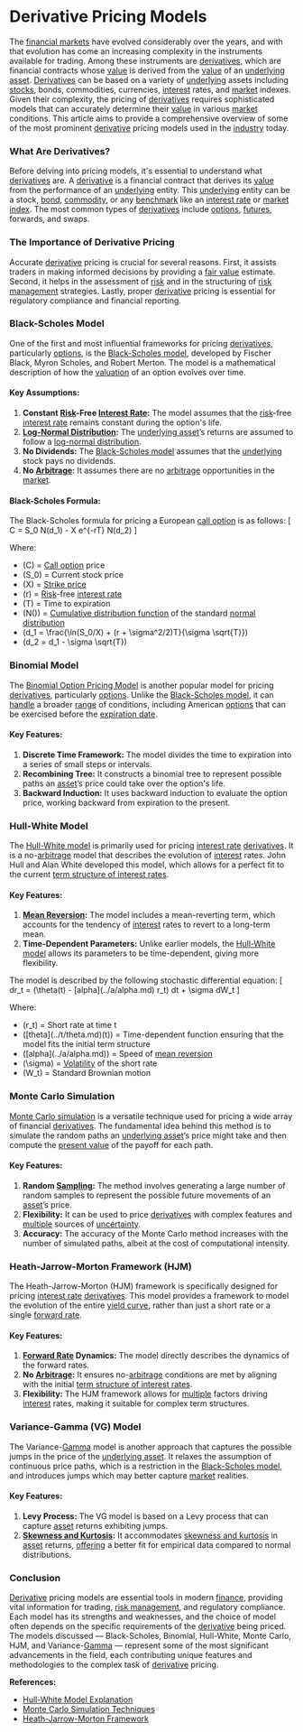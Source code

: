 # Derivative Pricing Models

The [financial markets](../f/financial_market.md) have evolved considerably over the years, and with that evolution has come an increasing complexity in the instruments available for trading. Among these instruments are [derivatives](../d/derivatives.md), which are financial contracts whose [value](../v/value.md) is derived from the [value](../v/value.md) of an [underlying asset](../u/underlying_asset.md). [Derivatives](../d/derivatives.md) can be based on a variety of [underlying](../u/underlying.md) assets including [stocks](../s/stock.md), bonds, commodities, currencies, [interest](../i/interest.md) rates, and [market](../m/market.md) indexes. Given their complexity, the pricing of [derivatives](../d/derivatives.md) requires sophisticated models that can accurately determine their [value](../v/value.md) in various [market](../m/market.md) conditions. This article aims to provide a comprehensive overview of some of the most prominent [derivative](../d/derivative.md) pricing models used in the [industry](../i/industry.md) today.

### What Are Derivatives?

Before delving into pricing models, it's essential to understand what [derivatives](../d/derivatives.md) are. A [derivative](../d/derivative.md) is a financial contract that derives its [value](../v/value.md) from the performance of an [underlying](../u/underlying.md) entity. This [underlying](../u/underlying.md) entity can be a stock, [bond](../b/bond.md), [commodity](../c/commodity.md), or any [benchmark](../b/benchmark.md) like an [interest rate](../i/interest_rate.md) or [market index](../m/market_index.md). The most common types of [derivatives](../d/derivatives.md) include [options](../o/options.md), [futures](../f/futures.md), forwards, and swaps.

### The Importance of Derivative Pricing

Accurate [derivative](../d/derivative.md) pricing is crucial for several reasons. First, it assists traders in making informed decisions by providing a [fair value](../f/fair_value.md) estimate. Second, it helps in the assessment of [risk](../r/risk.md) and in the structuring of [risk management](../r/risk_management.md) strategies. Lastly, proper [derivative](../d/derivative.md) pricing is essential for regulatory compliance and financial reporting.

### Black-Scholes Model

One of the first and most influential frameworks for pricing [derivatives](../d/derivatives.md), particularly [options](../o/options.md), is the [Black-Scholes model](../b/black-scholes_model.md), developed by Fischer Black, Myron Scholes, and Robert Merton. The model is a mathematical description of how the [valuation](../v/valuation.md) of an option evolves over time. 

#### Key Assumptions:

1. **Constant [Risk](../r/risk.md)-Free [Interest Rate](../i/interest_rate.md):** The model assumes that the [risk](../r/risk.md)-free [interest rate](../i/interest_rate.md) remains constant during the option's life.
2. **[Log-Normal Distribution](../l/log-normal_distribution.md):** The [underlying asset](../u/underlying_asset.md)’s returns are assumed to follow a [log-normal distribution](../l/log-normal_distribution.md).
3. **No Dividends:** The [Black-Scholes model](../b/black-scholes_model.md) assumes that the [underlying](../u/underlying.md) stock pays no dividends.
4. **No [Arbitrage](../a/arbitrage.md):** It assumes there are no [arbitrage](../a/arbitrage.md) opportunities in the [market](../m/market.md).

#### Black-Scholes Formula:

The Black-Scholes formula for pricing a European [call option](../c/call_option.md) is as follows:
\[ C = S_0 N(d_1) - X e^{-rT} N(d_2) \]

Where:
- \(C\) = [Call option](../c/call_option.md) price
- \(S_0\) = Current stock price
- \(X\) = [Strike price](../s/strike_price.md)
- \(r\) = [Risk](../r/risk.md)-free [interest rate](../i/interest_rate.md)
- \(T\) = Time to expiration
- \(N()\) = [Cumulative distribution function](../c/cumulative_distribution_function_in_trading.md) of the standard [normal distribution](../n/normal_distribution_in_trading.md)
- \(d_1 = \frac{\ln(S_0/X) + (r + \sigma^2/2)T}{\sigma \sqrt{T}}\)
- \(d_2 = d_1 - \sigma \sqrt{T}\)

### Binomial Model

The [Binomial Option Pricing Model](../b/binomial_option_pricing_model.md) is another popular model for pricing [derivatives](../d/derivatives.md), particularly [options](../o/options.md). Unlike the [Black-Scholes model](../b/black-scholes_model.md), it can [handle](../h/handle.md) a broader [range](../r/range.md) of conditions, including American [options](../o/options.md) that can be exercised before the [expiration date](../e/expiration_date.md).

#### Key Features:

1. **Discrete Time Framework:** The model divides the time to expiration into a series of small steps or intervals.
2. **Recombining Tree:** It constructs a binomial tree to represent possible paths an [asset](../a/asset.md)’s price could take over the option's life.
3. **Backward Induction:** It uses backward induction to evaluate the option price, working backward from expiration to the present.

### Hull-White Model

The [Hull-White model](../h/hull-white_model.md) is primarily used for pricing [interest rate](../i/interest_rate.md) [derivatives](../d/derivatives.md). It is a no-[arbitrage](../a/arbitrage.md) model that describes the evolution of [interest](../i/interest.md) rates. John Hull and Alan White developed this model, which allows for a perfect fit to the current [term structure of interest rates](../t/term_structure_of_interest_rates.md).

#### Key Features:

1. **[Mean Reversion](../m/mean_reversion.md):** The model includes a mean-reverting term, which accounts for the tendency of [interest](../i/interest.md) rates to revert to a long-term mean.
2. **Time-Dependent Parameters:** Unlike earlier models, the [Hull-White model](../h/hull-white_model.md) allows its parameters to be time-dependent, giving more flexibility.

The model is described by the following stochastic differential equation:
\[ dr_t = (\theta(t) - \[alpha](../a/alpha.md) r_t) dt + \sigma dW_t \]

Where:
- \(r_t\) = Short rate at time t
- \(\[theta](../t/theta.md)(t)\) = Time-dependent function ensuring that the model fits the initial term structure
- \(\[alpha](../a/alpha.md)\) = Speed of [mean reversion](../m/mean_reversion.md)
- \(\sigma\) = [Volatility](../v/volatility.md) of the short rate
- \(W_t\) = Standard Brownian motion

### Monte Carlo Simulation

[Monte Carlo simulation](../m/monte_carlo_simulation.md) is a versatile technique used for pricing a wide array of financial [derivatives](../d/derivatives.md). The fundamental idea behind this method is to simulate the random paths an [underlying asset](../u/underlying_asset.md)’s price might take and then compute the [present value](../p/present_value.md) of the payoff for each path.

#### Key Features:

1. **Random [Sampling](../s/sampling.md):** The method involves generating a large number of random samples to represent the possible future movements of an [asset](../a/asset.md)’s price.
2. **Flexibility:** It can be used to price [derivatives](../d/derivatives.md) with complex features and [multiple](../m/multiple.md) sources of [uncertainty](../u/uncertainty_in_trading.md).
3. **Accuracy:** The accuracy of the Monte Carlo method increases with the number of simulated paths, albeit at the cost of computational intensity.

### Heath-Jarrow-Morton Framework (HJM)

The Heath-Jarrow-Morton (HJM) framework is specifically designed for pricing [interest rate](../i/interest_rate.md) [derivatives](../d/derivatives.md). This model provides a framework to model the evolution of the entire [yield curve](../y/yield_curve.md), rather than just a short rate or a single [forward rate](../f/forward_rate.md).

#### Key Features:

1. **[Forward Rate](../f/forward_rate.md) Dynamics:** The model directly describes the dynamics of the forward rates.
2. **No [Arbitrage](../a/arbitrage.md):** It ensures no-[arbitrage](../a/arbitrage.md) conditions are met by aligning with the initial [term structure of interest rates](../t/term_structure_of_interest_rates.md).
3. **Flexibility:** The HJM framework allows for [multiple](../m/multiple.md) factors driving [interest](../i/interest.md) rates, making it suitable for complex term structures.

### Variance-Gamma (VG) Model

The Variance-[Gamma](../g/gamma.md) model is another approach that captures the possible jumps in the price of the [underlying asset](../u/underlying_asset.md). It relaxes the assumption of continuous price paths, which is a restriction in the [Black-Scholes model](../b/black-scholes_model.md), and introduces jumps which may better capture [market](../m/market.md) realities.

#### Key Features:

1. **Levy Process:** The VG model is based on a Levy process that can capture [asset](../a/asset.md) returns exhibiting jumps.
2. **[Skewness and Kurtosis](../s/skewness_and_kurtosis.md):** It accommodates [skewness and kurtosis](../s/skewness_and_kurtosis.md) in [asset](../a/asset.md) returns, [offering](../o/offering.md) a better fit for empirical data compared to normal distributions.

### Conclusion

[Derivative](../d/derivative.md) pricing models are essential tools in modern [finance](../f/finance.md), providing vital information for trading, [risk management](../r/risk_management.md), and regulatory compliance. Each model has its strengths and weaknesses, and the choice of model often depends on the specific requirements of the [derivative](../d/derivative.md) being priced. The models discussed — Black-Scholes, Binomial, Hull-White, Monte Carlo, HJM, and Variance-[Gamma](../g/gamma.md) — represent some of the most significant advancements in the field, each contributing unique features and methodologies to the complex task of [derivative](../d/derivative.md) pricing.

**References:**

- [Hull-White Model Explanation](https://finpricing.com/Lib/EqHullWhite.html)
- [Monte Carlo Simulation Techniques](https://corporatefinanceinstitute.com/resources/knowledge/trading-investing/monte-carlo-simulation/)
- [Heath-Jarrow-Morton Framework](https://www.mathworks.com/help/fininst/heath-jarrow-morton-from-market-data.html)